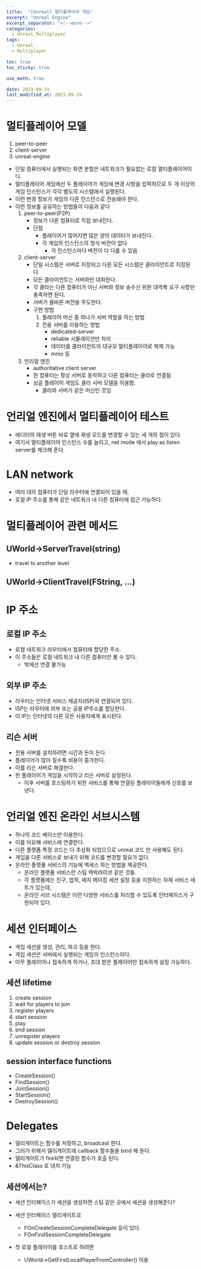 ```yaml
---
title:  "[Unreal] 멀티플레이어 개요"
excerpt: "Unreal Engine"
excerpt_separator: "<!--more-->"
categories:
  - Unreal_Multiplayer
tags:
  - Unreal
  - Multiplayer

toc: true
toc_sticky: true

use_math: true

date: 2023-09-19
last_modified_at: 2023-09-19
---
```


# 멀티플레이어 모델
1. peer-to-peer
2. client-server
3. unreal-engine


- 단일 컴퓨터에서 실행되는 화면 분할은 네트워크가 필요없는 로컬 멀티플레이어이다.
- 멀티플레이어 게임에선 두 플레이어가 게임에 변경 사항을 입력하므로 두 개 이상의 게임 인스턴스가 각각 별도의 시스템에서 실행된다.
- 이런 변경 정보가 게임의 다른 인스턴스로 전송돼야 한다.
- 이런 정보를 공유하는 방법들이 다음과 같다
	1. peer-to-peer(P2P)
		- 정보가 다른 컴퓨터로 직접 보내진다.
		- 단점
			- 플레이어가 많아지면 많은 양의 데이터가 보내진다..
			- 각 게임의 인스턴스의 정식 버전이 없다.
				- 각 인스턴스마다 버전이 다 다를 수 있음
	2. client-server
		- 단일 시스템은 서버로 지정되고 다른 모든 시스템은 클라이언트로 지정된다.
		- 모든 클라이언트는 서버와만 대화한다.
		- 각 클라는 다른 컴퓨터가 아닌 서버와 정보 송수신 위한 대역폭 요구 사항만 충족하면 된다.
		- 서버가 올바른 버전을 주도한다.
		- 구현 방법
			1. 플레이어 머신 중 하나가 서버 역할을 하는 방법
			2. 전용 서버를 이용하는 방법
				- dedicated-server
				- reliable 시뮬레이션만 처리
				- 데이터를 클라이언트의 대규모 멀티플레이어로 복제 가능
				- mmo 등
	3. 언리얼 엔진
		- authoritative client server
		- 한 컴퓨터는 항상 서버로 동작하고 다른 컴퓨터는 클라로 연결됨
		- 싱글 플레이어 게임도 클라 서버 모델을 이용함.
			- 클라와 서버가 같은 머신인 것임


# 언리얼 엔진에서 멀티플레이어 테스트 
- 에디터의 재생 버튼 바로 옆에 재생 모드를 변경할 수 있는 세 개의 점이 있다.
- 여기서 멀티플레이어 인스턴스 수를 늘리고, net mode 에서 play as listen server를 체크해 준다.


# LAN network
- 여러 대의 컴퓨터가 단일 라우터에 연결되어 있을 때,
- 로컬 IP 주소를 통해 같은 네트워크 내 다른 컴퓨터에 접근 가능하다.


# 멀티플레이어 관련 메서드

## UWorld->ServerTravel(string)
- travel to another level

## UWorld->ClientTravel(FString, ...)


# IP 주소
## 로컬 IP 주소
- 로컬 네트워크 라우터에서 컴퓨터에 할당한 주소.
- 이 주소들은 로컬 네트워크 내 다른 컴퓨터만 볼 수 있다.
	- 밖에선 연결 불가능

## 외부 IP 주소
- 라우터는 인터넷 서비스 제공자(ISP)와 연결되어 있다.
- ISP는 라우터에 외부 또는 공용 IP주소를 할당한다.
- 이 IP는 인터넷의 다른 모든 사용자에게 표시된다.

## 리슨 서버
- 전용 서버를 설치하려면 시간과 돈이 든다.
- 플레이어가 많아 질수록 비용이 증가한다.
- 이를 리슨 서버로 해결한다.
- 한 플레이어가 게임을 시작하고 리슨 서버로 설정된다.
	- 이후 서버를 호스팅하기 위한 서비스를 통해 연결된 플레이어들에게 신호를 보낸다.

# 언리얼 엔진 온라인 서브시스템
- 하나의 코드 베이스만 이용한다.
- 이를 이요해 서비스에 연결한다.
- 다른 플랫폼 특정 코드는 다 추상화 되었으므로 unreal 코드 만 사용해도 된다.
- 게임을 다른 서비스로 보내기 위해 코드를 변경할 필요가 없다.
- 온라인 플랫폼 서비스의 기능에 엑세스 하는 방법을 제공한다.
	- 온라인 플랫폼 서비스란 스팀 엑박라이브 같은 것들.
	- 각 플랫폼에는 친구, 업적, 매치 메이킹 세션 설정 등을 지원하는 자체 서비스 세트가 있는데,
	- 온라인 서브 시스템은 이런 다양한 서비스를 처리할 수 있도록 인터페이스가 구현되어 있다.

# 세션 인터페이스
- 게임 세션을 생성, 관리, 파괴 등을 한다.
- 게임 세션은 서버에서 실행되는 게임의 인스턴스이다.
- 아무 플레이어나 접속하게 하거나, 초대 받은 플레이어만 접속하게 설정 가능하다.

## 세션 lifetime
1. create session
2. wait for players to join
3. register players
4. start session
5. play
6. end session
7. unregister players
8. update session or destroy session


## session interface functions
- CreateSession()
- FindSession()
- JoinSession()
- StartSession()
- DestroySession()

# Delegates
- 델리게이트는 함수를 저장하고, broadcast 한다.
- 그러기 위해서 델리게이트에 callback 함수들을 bind 해 둔다.
- 델리게이트가 fire되면 연결된 함수가 호출 된다.
- &ThisClass 로 대치 가능

## 세션에서는?
- 세션 인터페이스가 세션을 생성하면 스팀 같은 곳에서 세션을 생성해준다?
- 세션 인터페이스 델리게이트로
	- FOnCreateSessionCompleteDelegate 등이 있다.
	- FOnFindSessionCompleteDelegate

- 첫 로컬 플레이어를 호스트로 하려면
	- UWorld->GetFirstLocalPlayerFromController() 이용